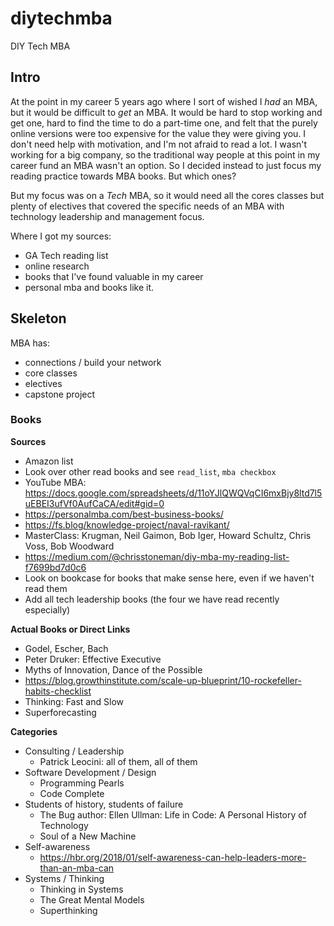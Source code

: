 # diytechmba
DIY Tech MBA

## Intro

At the point in my career 5 years ago where I sort of wished I *had* an MBA, but it would be difficult to *get* an MBA. It would be hard to stop working and get one, hard to find the time to do a part-time one, and felt that the purely online versions were too expensive for the value they were giving you. I don't need help with motivation, and I'm not afraid to read a lot. I wasn't working for a big company, so the traditional way people at this point in my career fund an MBA wasn't an option. So I decided instead to just focus my reading practice towards MBA books. But which ones?

But my focus was on a *Tech* MBA, so it would need all the cores classes but plenty of electives that covered the specific needs of an MBA with technology leadership and management focus.

Where I got my sources:

- GA Tech reading list
- online research
- books that I've found valuable in my career
- personal mba and books like it. 

## Skeleton

MBA has:

- connections / build your network
- core classes
- electives
- capstone project

### Books

**Sources**

- Amazon list
- Look over other read books and see `read_list`, `mba checkbox`
- YouTube MBA: https://docs.google.com/spreadsheets/d/11oYJlQWQVqCI6mxBjy8ltd7l5uEBEI3ufVf0AufCaCA/edit#gid=0
- https://personalmba.com/best-business-books/
- https://fs.blog/knowledge-project/naval-ravikant/
- MasterClass: Krugman, Neil Gaimon, Bob Iger, Howard Schultz, Chris Voss, Bob Woodward
- https://medium.com/@chrisstoneman/diy-mba-my-reading-list-f7699bd7d0c6
- Look on bookcase for books that make sense here, even if we haven't read them
- Add all tech leadership books (the four we have read recently especially)
    
**Actual Books or Direct Links**

- Godel, Escher, Bach
- Peter Druker: Effective Executive
- Myths of Innovation, Dance of the Possible
- https://blog.growthinstitute.com/scale-up-blueprint/10-rockefeller-habits-checklist
- Thinking: Fast and Slow
- Superforecasting
    
**Categories**

- Consulting / Leadership
    - Patrick Leocini: all of them, all of them
- Software Development / Design
    - Programming Pearls
    - Code Complete
- Students of history, students of failure
    - The Bug author: Ellen Ullman: Life in Code: A Personal History of Technology
    - Soul of a New Machine
- Self-awareness
    - https://hbr.org/2018/01/self-awareness-can-help-leaders-more-than-an-mba-can
- Systems / Thinking
    - Thinking in Systems
    - The Great Mental Models
    - Superthinking
